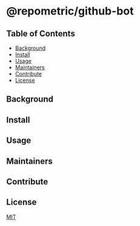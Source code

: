 # @repometric/github-bot

## Table of Contents

- [Background](#background)
- [Install](#install)
- [Usage](#usage)
- [Maintainers](#maintainers)
- [Contribute](#contribute)
- [License](#license)

## Background

## Install

## Usage

## Maintainers

## Contribute

## License

[MIT][license-url]

[license-url]: ./license.md